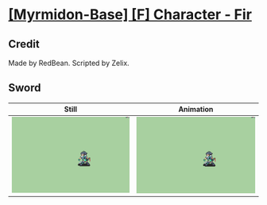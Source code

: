 # [\[Myrmidon-Base\] \[F\] Character - Fir](../)

## Credit

Made by RedBean. 
Scripted by Zelix.
	
## Sword

| Still | Animation |
| :---: | :-------: |
| ![Sword still](./Sword_000.png) | ![Sword animation](./Sword.gif) |
